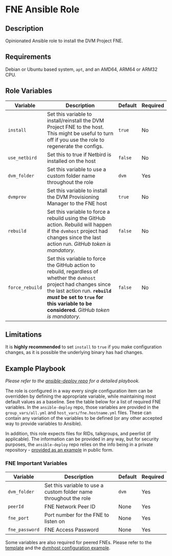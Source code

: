 # FNE Ansible Role

## Description

Opinionated Ansible role to install the DVM Project FNE.

## Requirements

Debian or Ubuntu based system, `apt`, and an AMD64, ARM64 or ARM32 CPU.

## Role Variables

| Variable | Description | Default | Required |
|----------|-------------|---------|----------|
| `install` | Set this variable to install/reinstall the DVM Project FNE to the host. This might be useful to turn off if you use the role to regenerate the configs. | `true` | No |
| `use_netbird` | Set this to true if Netbird is installed on the host | `false` | No |
| `dvm_folder` | Set this variable to use a custom folder name throughout the role | `dvm` | Yes |
| `dvmprov` | Set this variable to install the DVM Provisioning Manager to the FNE host | `true` | No |
| `rebuild` | Set this variable to force a rebuild using the GitHub action.  Rebuild will happen if the `dvmhost` project had changes since the last action run. *GitHub token is mandatory.* | `false` | No |
| `force_rebuild` | Set this variable to force the GitHub action to rebuild, regardless of whether the `dvmhost` project had changes since the last action run.  **`rebuild` *must* be set to `true` for this variable to be considered.** *GitHub token is mandatory.* | `false` | No |

## Limitations

It is **highly recommended** to set `install` to `true` if you make configuration changes, as it is possible the underlying binary has had changes.

## Example Playbook

*Please refer to the [ansible-deploy repo](https://github.com/p25stuff/ansible-deploy/) for a detailed playbook.*

The role is configured in a way every single configuration item can be overridden by defining the appropriate variable, while maintaining most default values as a baseline.  See the table below for a list of required FNE variables.  In the `ansible-deploy` repo, those variables are provided in the `group_vars/all.yml` and `host_vars/fne.hostname.yml` files.  These can contain any variation of the variables to be defined (or any other accepted way to provide variables to Ansible).

In addition, this role expects files for RIDs, talkgroups, and peerlist (if applicable).  The information can be provided in any way, but for security purposes, the `ansible-deploy` repo relies on the info being in a private repository - [provided as an example](https://github.com/p25stuff/system-info/) in public form.

### FNE Important Variables

| Variable | Description | Default | Required |
|----------|-------------|---------|----------|
| `dvm_folder` | Set this variable to use a custom folder name throughout the role | `dvm` | Yes |
| `peerId` | FNE Network Peer ID | None | Yes |
| `fne_port` | Port number for the FNE to listen on | None | Yes |
| `fne_password` | FNE Access Password | None | Yes |

Some variables are also required for peered FNEs.  Please refer to the [template](/templates/configs/configFNE.yml.j2) and the [dvmhost configuration example](https://github.com/DVMProject/dvmhost/blob/master/configs/fne-config.example.yml).

